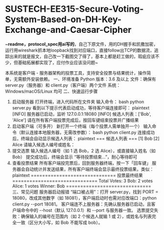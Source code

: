 # SUSTECH-EE315-Secure-Voting-System-Based-on-DH-Key-Exchange-and-Caesar-Cipher
~**readme，protocol_spec用ai写的**，自己下原文件，用的DH握手和凯撒加密，运行用wireshark抓本地loopback找到对应端口，直接follow出TCP的数据流，追踪出来的就是报文，自己改一下截图交了得了，基本上都是赶工做的，瑕疵应该不少，但基础拓展都实现了，应付作业应该没问题~

本系统是客户端 - 服务器架构的投票工具，支持安全投票与结果统计，操作简单，无需额外安装依赖。
一、环境准备
Python 版本：3.6 及以上
文件：确保有 server.py（服务器）和 client.py（客户端）两个文件
系统：Windows/macOS/Linux 均可
二、快速运行步骤
1. 启动服务器
打开终端，进入代码所在文件夹
输入命令：
bash
python server.py
看到以下提示代表启动成功，等待客户端连接即可：
plaintext
[INFO] 服务器已启动，监听 127.0.0.1:18080
[INFO] 候选人列表：['Bob', 'Alice']
请在所有客户端投票完成后，按回车键结束投票并广播结果
2. 启动客户端（可多开）
新打开一个终端（每个投票人需单独开一个）
输入命令（默认连接本地服务器，无需改参数）：
bash
python client.py
连接成功后，终端会自动显示候选人列表：
plaintext
=== 候选人列表 ===
[1] Bob
[2] Alice
请输入候选人编号或姓名：
3. 提交选票
输入候选人编号（如 1 选 Bob，2 选 Alice），或直接输入姓名（如 Bob）
提交成功后，终端会显示 “等待投票结束...”，耐心等待即可
4. 查看投票结果
所有客户端投完票后，回到服务器终端，按一下「回车键」
服务器会自动统计并发送结果，所有客户端终端会显示最终投票结果，类似：
plaintext
==============================
          投票最终结果
==============================
  Total Votes: 3
  Bob: 2 votes
  Alice: 1 votes
  Winner: Bob
==============================
三、常见问题
服务器启动报错 “端口被占用”：打开 server.py，找到 PORT = 18080，改成其他数字（如 18081），客户端启动时也需对应改端口：python client.py --port 18081。
客户端连不上服务器：先确认服务器已启动，且客户端命令中的 --host（默认 127.0.0.1）和 --port 与服务器一致。
选票提交失败：确保输入的编号在范围内（如 2 个候选人就输 1 或 2），或姓名与列表完全一致（区分大小写，如 Bob 不能写成 bob）。

